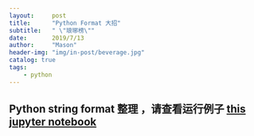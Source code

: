 ```yaml
---
layout:     post
title:      "Python Format 大招"
subtitle:   " \"琅琊榜\""
date:       2019/7/13
author:     "Mason"
header-img: "img/in-post/beverage.jpg"
catalog: true
tags:
    - python    
---
```


## Python string format 整理 ，请查看运行例子 [this jupyter notebook](https://nbviewer.jupyter.org/github/mwei2018/python/blob/master/LearnNots/Foundation/format_string.ipynb)
 